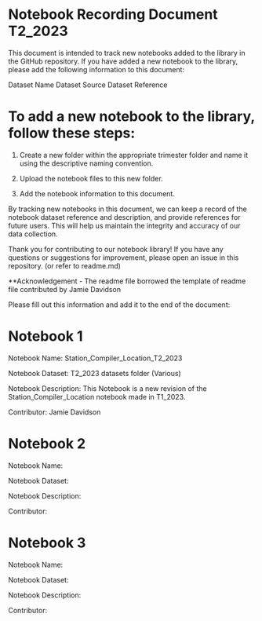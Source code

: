 # Notebook Recording Document T2_2023

This document is intended to track new notebooks added to the library in the GitHub repository. If you have added a new notebook to the library, please add the following information to this document:

Dataset Name Dataset Source Dataset Reference

# To add a new notebook to the library, follow these steps:

1. Create a new folder within the appropriate trimester folder and name it using the descriptive naming convention.

2. Upload the notebook files to this new folder.

3. Add the notebook information to this document.

By tracking new notebooks in this document, we can keep a record of the notebook dataset reference and description, and provide references for future users. This will help us maintain the integrity and accuracy of our data collection.

Thank you for contributing to our notebook library! If you have any questions or suggestions for improvement, please open an issue in this repository. (or refer to readme.md)

\*\*Acknowledgement - The readme file borrowed the template of readme file contributed by Jamie Davidson

Please fill out this information and add it to the end of the document:

# Notebook 1

Notebook Name: Station_Compiler_Location_T2_2023

Notebook Dataset: T2_2023 datasets folder (Various)

Notebook Description: This Notebook is a new revision of the Station_Compiler_Location notebook made in T1_2023.

Contributor: Jamie Davidson

# Notebook 2

Notebook Name:

Notebook Dataset:

Notebook Description:

Contributor:

# Notebook 3

Notebook Name:

Notebook Dataset:

Notebook Description:

Contributor:
